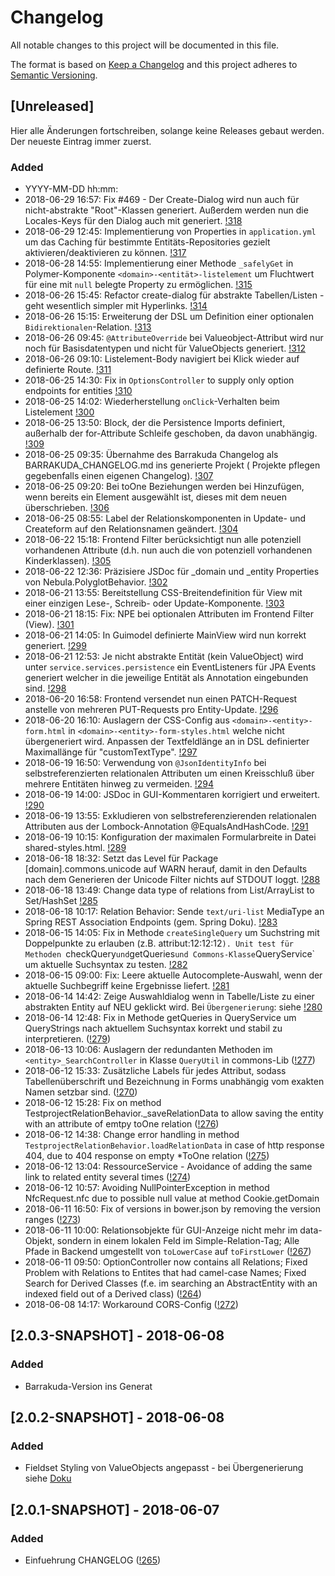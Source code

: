 # Changelog
All notable changes to this project will be documented in this file.

The format is based on [Keep a Changelog](http://keepachangelog.com/de/1.0.0/)
and this project adheres to [Semantic Versioning](http://semver.org/spec/v2.0.0.html).

## [Unreleased]
Hier alle Änderungen fortschreiben, solange keine Releases gebaut werden. 
Der neueste Eintrag immer zuerst.
### Added
- YYYY-MM-DD hh:mm: 
- 2018-06-29 16:57: Fix #469 - Der Create-Dialog wird nun auch für nicht-abstrakte "Root"-Klassen generiert. Außerdem werden nun die Locales-Keys für den Dialog auch mit generiert. [!318](https://gitp001.srv.ha3.dir.muenchen.de/mdsd/barrakuda/merge_requests/318)
- 2018-06-29 12:45: Implementierung von Properties in `application.yml` um das Caching für bestimmte Entitäts-Repositories gezielt aktivieren/deaktivieren zu können. [!317](https://gitp001.srv.ha3.dir.muenchen.de/mdsd/barrakuda/merge_requests/317)
- 2018-06-28 14:55: Implementierung einer Methode `_safelyGet` in Polymer-Komponente `<domain>-<entität>-listelement` um Fluchtwert für eine mit `null` belegte Property zu ermöglichen. [!315](https://gitp001.srv.ha3.dir.muenchen.de/mdsd/barrakuda/merge_requests/315)
- 2018-06-26 15:45: Refactor create-dialog für abstrakte Tabellen/Listen - geht wesentlich simpler mit Hyperlinks. [!314](https://gitp001.srv.ha3.dir.muenchen.de/mdsd/barrakuda/merge_requests/314)
- 2018-06-26 15:15: Erweiterung der DSL um Definition einer optionalen `Bidirektionalen`-Relation. [!313](https://gitp001.srv.ha3.dir.muenchen.de/mdsd/barrakuda/merge_requests/313)
- 2018-06-26 09:45: `@AttributeOverride` bei Valueobject-Attribut wird nur noch für Basisdatentypen und nicht für ValueObjects generiert. [!312](https://gitp001.srv.ha3.dir.muenchen.de/mdsd/barrakuda/merge_requests/312)
- 2018-06-26 09:10: Listelement-Body navigiert bei Klick wieder auf definierte Route. [!311](https://gitp001.srv.ha3.dir.muenchen.de/mdsd/barrakuda/merge_requests/311)
- 2018-06-25 14:30: Fix in `OptionsController` to supply only option endpoints for entities [!310](https://gitp001.srv.ha3.dir.muenchen.de/mdsd/barrakuda/merge_requests/310)
- 2018-06-25 14:02: Wiederherstellung `onClick`-Verhalten beim Listelement [!300](https://gitp001.srv.ha3.dir.muenchen.de/mdsd/barrakuda/merge_requests/300)
- 2018-06-25 13:50: Block, der die Persistence Imports definiert, außerhalb der for-Attribute Schleife geschoben, da davon unabhängig. [!309](https://gitp001.srv.ha3.dir.muenchen.de/mdsd/barrakuda/merge_requests/309)
- 2018-06-25 09:35: Übernahme des Barrakuda Changelog als BARRAKUDA_CHANGELOG.md ins generierte Projekt ( Projekte pflegen gegebenfalls einen eigenen Changelog). [!307](https://gitp001.srv.ha3.dir.muenchen.de/mdsd/barrakuda/merge_requests/307)
- 2018-06-25 09:20: Bei toOne Beziehungen werden bei Hinzufügen, wenn bereits ein Element ausgewählt ist, dieses mit dem neuen überschrieben. [!306](https://gitp001.srv.ha3.dir.muenchen.de/mdsd/barrakuda/merge_requests/306)
- 2018-06-25 08:55: Label der Relationskomponenten in Update- und Createform auf den Relationsnamen geändert. [!304](https://gitp001.srv.ha3.dir.muenchen.de/mdsd/barrakuda/merge_requests/304)
- 2018-06-22 15:18: Frontend Filter berücksichtigt nun alle potenziell vorhandenen Attribute (d.h. nun auch die von potenziell vorhandenen Kinderklassen). [!305](https://gitp001.srv.ha3.dir.muenchen.de/mdsd/barrakuda/merge_requests/305)
- 2018-06-22 12:36: Präzisiere JSDoc für _domain und _entity Properties von Nebula.PolyglotBehavior. [!302](https://gitp001.srv.ha3.dir.muenchen.de/mdsd/barrakuda/merge_requests/302)
- 2018-06-21 13:55: Bereitstellung CSS-Breitendefinition für View mit einer einzigen Lese-, Schreib- oder Update-Komponente. [!303](https://gitp001.srv.ha3.dir.muenchen.de/mdsd/barrakuda/merge_requests/303)
- 2018-06-21 18:15: Fix: NPE bei optionalen Attributen im Frontend Filter (View). [!301](https://gitp001.srv.ha3.dir.muenchen.de/mdsd/barrakuda/merge_requests/301)
- 2018-06-21 14:05: In Guimodel definierte MainView wird nun korrekt generiert. [!299](https://gitp001.srv.ha3.dir.muenchen.de/mdsd/barrakuda/merge_requests/299)
- 2018-06-21 12:53: Je nicht abstrakte Entität (kein ValueObject) wird unter `service.services.persistence` ein EventListeners für JPA Events  generiert welcher in die jeweilige Entität als Annotation eingebunden sind. [!298](https://gitp001.srv.ha3.dir.muenchen.de/mdsd/barrakuda/merge_requests/298)
- 2018-06-20 16:58: Frontend versendet nun einen PATCH-Request anstelle von mehreren PUT-Requests pro Entity-Update. [!296](https://gitp001.srv.ha3.dir.muenchen.de/mdsd/barrakuda/merge_requests/296)
- 2018-06-20 16:10: Auslagern der CSS-Config aus `<domain>-<entity>-form.html` in `<domain>-<entity>-form-styles.html` welche nicht übergeneriert wird.  Anpassen der Textfeldlänge an in DSL definierter Maximallänge für "customTextType". [!297](https://gitp001.srv.ha3.dir.muenchen.de/mdsd/barrakuda/merge_requests/297)
- 2018-06-19 16:50: Verwendung von `@JsonIdentityInfo` bei selbstreferenzierten relationalen Attributen um einen Kreisschluß über mehrere Entitäten hinweg zu vermeiden. [!294](https://gitp001.srv.ha3.dir.muenchen.de/mdsd/barrakuda/merge_requests/294)
- 2018-06-19 14:00: JSDoc in GUI-Kommentaren korrigiert und erweitert. [!290](https://gitp001.srv.ha3.dir.muenchen.de/mdsd/barrakuda/merge_requests/290)
- 2018-06-19 13:55: Exkludieren von selbstreferenzierenden relationalen Attributen aus der Lombock-Annotation @EqualsAndHashCode. [!291](https://gitp001.srv.ha3.dir.muenchen.de/mdsd/barrakuda/merge_requests/291)
- 2018-06-19 10:15: Konfiguration der maximalen Formularbreite in Datei shared-styles.html. [!289](https://gitp001.srv.ha3.dir.muenchen.de/mdsd/barrakuda/merge_requests/289)
- 2018-06-18 18:32: Setzt das Level für Package [domain].commons.unicode auf WARN herauf, damit in den Defaults nach dem Generieren der Unicode Filter nichts auf STDOUT loggt. [!288](https://git.muenchen.de/mdsd/barrakuda/merge_requests/288)
- 2018-06-18 13:49: Change data type of relations from List/ArrayList to Set/HashSet [!285](https://gitp001.srv.ha3.dir.muenchen.de/mdsd/barrakuda/merge_requests/285)
- 2018-06-18 10:17: Relation Behavior: Sende `text/uri-list` MediaType an Spring REST Association Endpoints (gem. Spring Doku). [!283](https://gitp001.srv.ha3.dir.muenchen.de/mdsd/barrakuda/merge_requests/283)
- 2018-06-15 14:05: Fix in Methode `createSingleQuery` um Suchstring mit Doppelpunkte zu erlauben (z.B. attribut:12:12:12`). Unit test für Methoden `checkQuery` und `getQueries` und Commons-Klasse `QueryService` um aktuelle Suchsyntax zu testen. [!282](https://gitp001.srv.ha3.dir.muenchen.de/mdsd/barrakuda/merge_requests/282)
- 2018-06-15 09:00: Fix: Leere aktuelle Autocomplete-Auswahl, wenn der aktuelle Suchbegriff keine Ergebnisse liefert. [!281](https://gitp001.srv.ha3.dir.muenchen.de/mdsd/barrakuda/merge_requests/281)
- 2018-06-14 14:42: Zeige Auswahldialog wenn in Tabelle/Liste zu einer abstrakten Entity auf NEU geklickt wird. Bei `Übergenerierung`: siehe [!280](https://gitp001.srv.ha3.dir.muenchen.de/mdsd/barrakuda/merge_requests/280)
- 2018-06-14 12:48: Fix in Methode getQueries in QueryService um QueryStrings nach aktuellem Suchsyntax korrekt und stabil zu interpretieren. ([!279](https://gitp001.srv.ha3.dir.muenchen.de/mdsd/barrakuda/merge_requests/279))
- 2018-06-13 10:06: Auslagern der redundanten Methoden im `<entity>_SearchController` in Klasse `QueryUtil` in commons-Lib ([!277](https://gitp001.srv.ha3.dir.muenchen.de/mdsd/barrakuda/merge_requests/277)) 
- 2018-06-12 15:33: Zusätzliche Labels für jedes Attribut, sodass Tabellenüberschrift und Bezeichnung in Forms unabhängig vom exakten Namen setzbar sind. ([!270](https://gitp001.srv.ha3.dir.muenchen.de/mdsd/barrakuda/merge_requests/270))
- 2018-06-12 15:28: Fix on method TestprojectRelationBehavior._saveRelationData to allow saving the entity with an attribute of emtpy toOne relation ([!276](https://gitp001.srv.ha3.dir.muenchen.de/mdsd/barrakuda/merge_requests/276))
- 2018-06-12 14:38: Change error handling in method `TestprojectRelationBehavior.loadRelationData` in case of http response 404, due to 404 response on empty *ToOne relation ([!275](https://gitp001.srv.ha3.dir.muenchen.de/mdsd/barrakuda/merge_requests/275))
- 2018-06-12 13:04: RessourceService - Avoidance of adding the same link to related entity several times ([!274](https://gitp001.srv.ha3.dir.muenchen.de/mdsd/barrakuda/merge_requests/274))
- 2018-06-12 10:57: Avoiding NullPointerException in method NfcRequest.nfc due to possible null value at method Cookie.getDomain
- 2018-06-11 16:50: Fix of versions in bower.json by removing the version ranges ([!273](https://gitp001.srv.ha3.dir.muenchen.de/mdsd/barrakuda/merge_requests/273))
- 2018-06-11 10:00: Relationsobjekte für GUI-Anzeige nicht mehr im data-Objekt, sondern in einem lokalen Feld im Simple-Relation-Tag; Alle Pfade in Backend umgestellt von `toLowerCase` auf `toFirstLower` ([!267](https://gitp001.srv.ha3.dir.muenchen.de/mdsd/barrakuda/merge_requests/267)) 
- 2018-06-11 09:50: OptionController now contains all Relations; Fixed Problem with Relations to Entites that had camel-case Names; Fixed Search for Derived Classes (f.e. im searching an AbstractEntity with an indexed field out of a Derived class)  ([!264](https://gitp001.srv.ha3.dir.muenchen.de/mdsd/barrakuda/merge_requests/264)) 
- 2018-06-08 14:17: Workaround CORS-Config ([!272](https://gitp001.srv.ha3.dir.muenchen.de/mdsd/barrakuda/merge_requests/272)) 

## [2.0.3-SNAPSHOT] - 2018-06-08
### Added
- Barrakuda-Version ins Generat

## [2.0.2-SNAPSHOT] - 2018-06-08
### Added
- Fieldset Styling von ValueObjects angepasst - bei Übergenerierung siehe [Doku](https://gitp001.srv.ha3.dir.muenchen.de/mdsd/barrakuda/merge_requests/269#custom-anpassung-bei-%C3%9Cbergenerierung)

## [2.0.1-SNAPSHOT] - 2018-06-07
### Added
- Einfuehrung CHANGELOG ([!265](https://gitp001.srv.ha3.dir.muenchen.de/mdsd/barrakuda/merge_requests/265))
